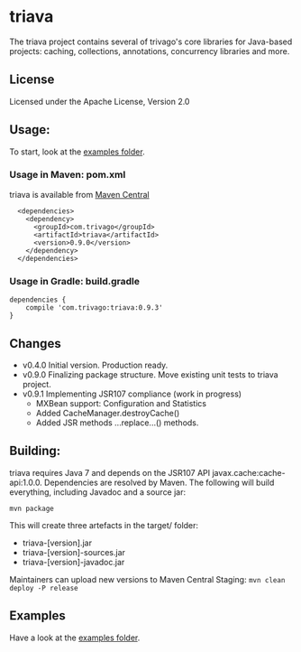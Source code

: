 # triava

The triava project contains several of trivago's core libraries for Java-based projects: caching, collections, annotations, concurrency libraries and more.

## License
Licensed under the Apache License, Version 2.0

## Usage:
To start, look at the [examples folder](./src/examples/java/com/trivago/examples).

### Usage in Maven: pom.xml
triava is available from [Maven Central](http://search.maven.org/#search|ga|1|a%3A%22triava%22)

```
  <dependencies>
    <dependency>
      <groupId>com.trivago</groupId>
      <artifactId>triava</artifactId>
      <version>0.9.0</version>
    </dependency>
  </dependencies>
```


### Usage in Gradle: build.gradle
```
dependencies {
	compile 'com.trivago:triava:0.9.3'
}
```

## Changes ##
- v0.4.0 Initial version. Production ready.
- v0.9.0 Finalizing package structure. Move existing unit tests to triava project.
- v0.9.1 Implementing JSR107 compliance (work in progress)
    - MXBean support: Configuration and Statistics
    - Added CacheManager.destroyCache()
    - Added JSR methods ...replace...() methods.


## Building:
triava requires Java 7 and depends on the JSR107 API javax.cache:cache-api:1.0.0. Dependencies are resolved by Maven. The following will build everything, including Javadoc and a source jar:

`mvn package`

This will create three artefacts in the target/ folder:

- triava-[version].jar
- triava-[version]-sources.jar
- triava-[version]-javadoc.jar

Maintainers can upload new versions to Maven Central Staging:
`mvn clean deploy -P release` 


## Examples
Have a look at the [examples folder](./src/examples/java/com/trivago/examples).

